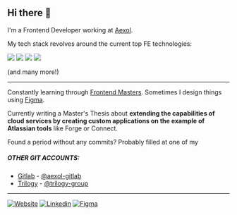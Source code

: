 
## Hi there 👋

I'm a Frontend Developer working at [Aexol](http://aexol.com/).

My tech stack revolves around the current top FE technologies:

<img src="https://img.shields.io/badge/TypeScript-007ACC?style=for-the-badge&logo=typescript&logoColor=white" /> <img src="https://img.shields.io/badge/React-20232A?style=for-the-badge&logo=react&logoColor=61DAFB" /> <img src="https://img.shields.io/badge/next.js-000000?style=for-the-badge&logo=nextdotjs&logoColor=white" /> <img src="https://img.shields.io/badge/GraphQl-E10098?style=for-the-badge&logo=graphql&logoColor=white" /> 

(and many more!)

---

Constantly learning through [Frontend Masters](https://github.com/FrontendMasters).
Sometimes I design things using [Figma](https://www.figma.com/@nerooc).

Currently writing a Master's Thesis about **extending the capabilities of cloud services by creating custom applications on the example of Atlassian tools** like Forge or Connect.

Found a period without any commits? Probably filled at one of my 
##### OTHER GIT ACCOUNTS:
- [Gitlab](https://gitlab.com/nerooc) - [@aexol-gitlab](https://gitlab.com/Aexol)
- [Trilogy](https://github.com/tomaszgajda) - [@trilogy-group](https://github.com/trilogy-group)

---

[![Website](https://img.shields.io/website?label=tomaszgajda.com&down_color=lightgrey&down_message=offline&up_color=blue&up_message=online&style=for-the-badge&url=https://tomaszgajda.com/)](https://tomaszgajda.com)
[![Linkedin](https://img.shields.io/badge/linkedin%20-%230077B5.svg?&style=for-the-badge&logo=linkedin&logoColor=white)](https://www.linkedin.com/in/gajdat/)
[![Figma](https://img.shields.io/badge/figma%20-%23F24E1E.svg?&style=for-the-badge&logo=figma&logoColor=white)](https://www.figma.com/@nerooc)
